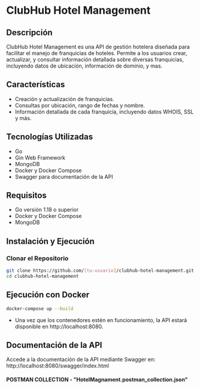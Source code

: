 # ClubHub Hotel Management

## Descripción
ClubHub Hotel Management es una API de gestión hotelera diseñada para facilitar el manejo de franquicias de hoteles. Permite a los usuarios crear, actualizar, y consultar información detallada sobre diversas franquicias, incluyendo datos de ubicación, información de dominio, y mas.

## Características
- Creación y actualización de franquicias.
- Consultas por ubicación, rango de fechas y nombre.
- Información detallada de cada franquicia, incluyendo datos WHOIS, SSL y más.

## Tecnologías Utilizadas
- Go
- Gin Web Framework
- MongoDB
- Docker y Docker Compose
- Swagger para documentación de la API

## Requisitos
- Go versión 1.18 o superior
- Docker y Docker Compose
- MongoDB

## Instalación y Ejecución

### Clonar el Repositorio
```bash
git clone https://github.com/[tu-usuario]/clubhub-hotel-management.git
cd clubhub-hotel-management
```
## Ejecución con Docker
```bash
docker-compose up --build
```
 - Una vez que los contenedores estén en funcionamiento, la API estará disponible en http://localhost:8080.

## Documentación de la API
Accede a la documentación de la API mediante Swagger en:
http://localhost:8080/swagger/index.html

#### POSTMAN COLLECTION - "HotelMagnament.postman_collection.json"
